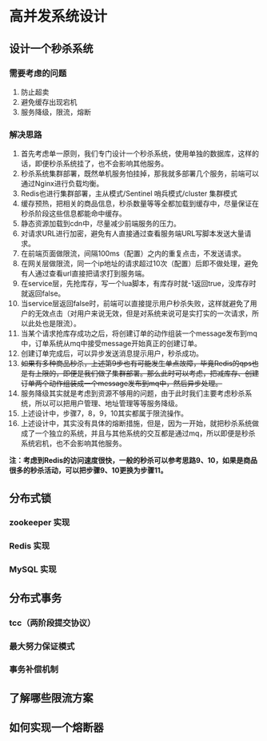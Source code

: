 # 高并发系统设计

## 设计一个秒杀系统

### 需要考虑的问题

1. 防止超卖
2. 避免缓存出现宕机
3. 服务降级，限流，熔断

### 解决思路

1. 首先考虑单一原则，我们专门设计一个秒杀系统，使用单独的数据库，这样的话，即便秒杀系统挂了，也不会影响其他服务。
2. 秒杀系统集群部署，既然单机服务怕挂掉，那我就多部署几个服务，前端可以通过Nginx进行负载均衡。
3. Redis也进行集群部署，主从模式/Sentinel 哨兵模式/cluster 集群模式
4. 缓存预热，把相关的商品信息，秒杀数量等等全都加载到缓存中，尽量保证在秒杀阶段这些信息都能命中缓存。
5. 静态资源加载到cdn中，尽量减少前端服务的压力。
6. 对请求URL进行加密，避免有人直接通过查看服务端URL写脚本发送大量请求。
7. 在前端页面做限流，间隔100ms（配置）之内的重复点击，不发送请求。
8. 在网关层做限流，同一个ip地址的请求超过10次（配置）后即不做处理，避免有人通过查看url直接把请求打到服务端。
9. 在service层，先抢库存，写一个lua脚本，有库存时就-1返回true，没库存时就返回false。
10. 当service层返回false时，前端可以直接提示用户秒杀失败，这样就避免了用户的无效点击（对用户来说无效，但是对系统来说可是实打实的一次请求，所以此处也是限流）。
11. 当某个请求抢库存成功之后，将创建订单的动作组装一个message发布到mq中，订单系统从mq中接受message开始真正的创建订单。
12. 创建订单完成后，可以异步发送消息提示用户，秒杀成功。
13. ~~如果有多种商品秒杀，上述第9步也有可能发生单点故障，毕竟Redis的qps也是有上限的，即便是我们做了集群部署。那么此时可以考虑，把减库存、创建订单两个动作组装成一个message发布到mq中，然后异步处理。~~
14. 服务降级其实就是考虑到资源不够用的问题，由于此时我们主要考虑秒杀系统，所以可以把用户管理、地址管理等等服务降级。
15. 上述设计中，步骤7，8，9，10其实都属于限流操作。
16. 上述设计中，其实没有具体的熔断措施，但是，因为一开始，就把秒杀系统做成了一个独立的系统，并且与其他系统的交互都是通过mq，所以即便是秒杀系统宕机，也不会影响其他服务。

**注：考虑到Redis的访问速度很快，一般的秒杀可以参考思路9、10，如果是商品很多的秒杀活动，可以把步骤9、10更换为步骤11。**

## 分布式锁

### zookeeper 实现

### Redis 实现

### MySQL 实现

## 分布式事务

### tcc（两阶段提交协议）

### 最大努力保证模式

### 事务补偿机制

## 了解哪些限流方案

## 如何实现一个熔断器

